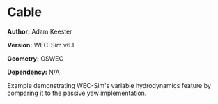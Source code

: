 # Cable

**Author:** Adam Keester

**Version:** 	WEC-Sim v6.1

**Geometry:**	OSWEC

**Dependency:**	N/A

Example demonstrating WEC-Sim's variable hydrodynamics feature by comparing it to the passive yaw implementation.

